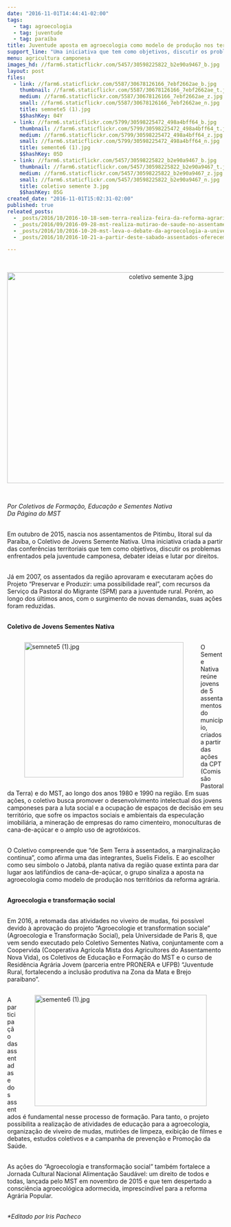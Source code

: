 ```yaml
---
date: "2016-11-01T14:44:41-02:00"
tags:
  - tag: agroecologia
  - tag: juventude
  - tag: paraíba
title: Juventude aposta em agroecologia como modelo de produção nos territórios da Reforma Agrária
support_line: "Uma iniciativa que tem como objetivos, discutir os problemas enfrentados pela juventude camponesa, debater ideias e lutar por direitos"
menu: agricultura camponesa
images_hd: //farm6.staticflickr.com/5457/30598225822_b2e90a9467_b.jpg
layout: post
files:
  - link: //farm6.staticflickr.com/5587/30678126166_7ebf2662ae_b.jpg
    thumbnail: //farm6.staticflickr.com/5587/30678126166_7ebf2662ae_t.jpg
    medium: //farm6.staticflickr.com/5587/30678126166_7ebf2662ae_z.jpg
    small: //farm6.staticflickr.com/5587/30678126166_7ebf2662ae_n.jpg
    title: semnete5 (1).jpg
    $$hashKey: 04Y
  - link: //farm6.staticflickr.com/5799/30598225472_498a4bff64_b.jpg
    thumbnail: //farm6.staticflickr.com/5799/30598225472_498a4bff64_t.jpg
    medium: //farm6.staticflickr.com/5799/30598225472_498a4bff64_z.jpg
    small: //farm6.staticflickr.com/5799/30598225472_498a4bff64_n.jpg
    title: semente6 (1).jpg
    $$hashKey: 05D
  - link: //farm6.staticflickr.com/5457/30598225822_b2e90a9467_b.jpg
    thumbnail: //farm6.staticflickr.com/5457/30598225822_b2e90a9467_t.jpg
    medium: //farm6.staticflickr.com/5457/30598225822_b2e90a9467_z.jpg
    small: //farm6.staticflickr.com/5457/30598225822_b2e90a9467_n.jpg
    title: coletivo semente 3.jpg
    $$hashKey: 05G
created_date: "2016-11-01T15:02:31-02:00"
published: true
releated_posts:
  - _posts/2016/10/2016-10-18-sem-terra-realiza-feira-da-reforma-agraria-em-rn.md
  - _posts/2016/09/2016-09-28-mst-realiza-mutirao-de-saude-no-assentamento-bela-manha-em-teixeira-de-freitas.md
  - _posts/2016/10/2016-10-20-mst-leva-o-debate-da-agroecologia-a-universidade-federal-do-sul-da-bahia.md
  - _posts/2016/10/2016-10-21-a-partir-deste-sabado-assentados-oferecem-sementes-agroecologicas-na-feira-da-redencao.md

---
```

<p>&nbsp;</p>

<p style="text-align:center"><img alt="coletivo semente 3.jpg" height="491" src="//farm6.staticflickr.com/5457/30598225822_b2e90a9467_b.jpg" width="700" /></p>

<p>&nbsp;</p>

<p><em>Po</em><em>r Coletivos de Forma&ccedil;&atilde;o, Educa&ccedil;&atilde;o e Sementes Nativa<br />
Da P&aacute;gina do MST</em></p>

<p><br />
Em outubro de 2015, nascia nos assentamentos de Pitimbu, litoral sul da Para&iacute;ba, o Coletivo de Jovens Semente Nativa. Uma iniciativa criada a partir das confer&ecirc;ncias territoriais que tem como objetivos, discutir os problemas enfrentados pela juventude camponesa, debater ideias e lutar por direitos.</p>

<p><br />
J&aacute; em 2007, os assentados da regi&atilde;o aprovaram e executaram a&ccedil;&otilde;es do Projeto &ldquo;Preservar e Produzir: uma possibilidade real&rdquo;, com recursos da Servi&ccedil;o da Pastoral do Migrante&nbsp;(SPM) para a juventude rural. Por&eacute;m, ao longo dos &uacute;ltimos anos, com o surgimento de novas demandas, suas a&ccedil;&otilde;es foram reduzidas.</p>

<p><br />
<strong>Coletivo de Jovens Sementes Nativa</strong></p>

<figure class="image" style="float:left"><img alt="semnete5 (1).jpg" height="315" src="//farm6.staticflickr.com/5587/30678126166_7ebf2662ae_b.jpg" width="370" />
<figcaption></figcaption>
</figure>

<p><br />
O Semente Nativa re&uacute;ne jovens de 5 assentamentos do munic&iacute;pio, criados a partir das a&ccedil;&otilde;es da CPT (Comiss&atilde;o Pastoral da Terra) e do MST, ao longo dos anos 1980 e 1990 na regi&atilde;o. Em suas a&ccedil;&otilde;es, o coletivo busca promover o desenvolvimento intelectual dos jovens camponeses para a luta social e a ocupa&ccedil;&atilde;o de espa&ccedil;os de decis&atilde;o em seu territ&oacute;rio, que sofre os impactos sociais e ambientais da especula&ccedil;&atilde;o imobili&aacute;ria, a minera&ccedil;&atilde;o de empresas do ramo cimenteiro, monoculturas de cana-de-a&ccedil;&uacute;car e o amplo uso de agrot&oacute;xicos.</p>

<p><br />
O Coletivo compreende que &ldquo;de Sem Terra &agrave; assentados, a marginaliza&ccedil;&atilde;o continua&rdquo;, como afirma uma das integrantes, Suelis Fidelis. E ao escolher como seu s&iacute;mbolo o Jatob&aacute;, planta nativa da regi&atilde;o quase extinta para dar lugar aos latif&uacute;ndios de cana-de-a&ccedil;&uacute;car, o grupo sinaliza a aposta na agroecologia como&nbsp;modelo de produ&ccedil;&atilde;o nos territ&oacute;rios da reforma agr&aacute;ria.</p>

<p><br />
<strong>Agroecologia e transforma&ccedil;&atilde;o social</strong></p>

<p><br />
Em 2016, a retomada das atividades no viveiro de mudas, foi poss&iacute;vel devido &agrave; aprova&ccedil;&atilde;o do projeto &ldquo;Agroecologie et transformation sociale&rdquo; (Agroecologia e Transforma&ccedil;&atilde;o Social), pela Universidade de Paris 8, que vem sendo executado pelo Coletivo Sementes Nativa, conjuntamente com a Coopervida (Cooperativa Agr&iacute;cola Mista dos Agricultores do Assentamento Nova Vida), os Coletivos de Educa&ccedil;&atilde;o e Forma&ccedil;&atilde;o do MST e o curso de Resid&ecirc;ncia Agr&aacute;ria Jovem (parceria entre PRONERA e UFPB) &ldquo;Juventude Rural, fortalecendo a inclus&atilde;o produtiva na Zona da Mata e Brejo paraibano&rdquo;.</p>

<figure class="image" style="float:right"><img alt="semente6 (1).jpg" height="259" src="//farm6.staticflickr.com/5799/30598225472_498a4bff64_b.jpg" width="400" />
<figcaption></figcaption>
</figure>

<p><br />
A participa&ccedil;&atilde;o das assentadas e dos assentados &eacute; fundamental nesse processo de forma&ccedil;&atilde;o. Para tanto, o projeto possibilita a realiza&ccedil;&atilde;o de atividades de educa&ccedil;&atilde;o para a agroecologia, organiza&ccedil;&atilde;o de viveiro de mudas, mutir&otilde;es de limpeza, exibi&ccedil;&atilde;o de filmes e debates, estudos coletivos e a campanha de preven&ccedil;&atilde;o e Promo&ccedil;&atilde;o da Sa&uacute;de.</p>

<p><br />
As a&ccedil;&otilde;es do &ldquo;Agroecologia e transforma&ccedil;&atilde;o social&rdquo; tamb&eacute;m fortalece a Jornada Cultural Nacional Alimenta&ccedil;&atilde;o Saud&aacute;vel: um direito de todos e todas, lan&ccedil;ada pelo MST em novembro de 2015 e que tem despertado a consci&ecirc;ncia agroecol&oacute;gica adormecida, imprescind&iacute;vel para a reforma Agr&aacute;ria Popular.</p>

<p><br />
<em>*Editado por Iris Pacheco</em></p>
